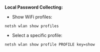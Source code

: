 **Local Password Collecting:**
- Show WiFi profiles:
```
netsh wlan show profiles
```
- Select a specific profile:
```
netsh wlan show profile PROFILE key=show
```
